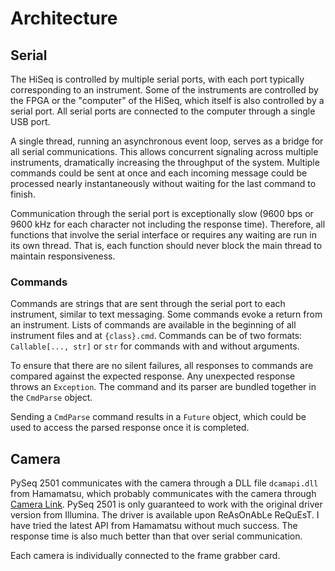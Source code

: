 # Architecture


## Serial
The HiSeq is controlled by multiple serial ports, with each port typically corresponding to an instrument. Some of the instruments are controlled by the FPGA or the "computer" of the HiSeq, which itself is also controlled by a serial port. All serial ports are connected to the computer through a single USB port.

A single thread, running an asynchronous event loop, serves as a bridge for all serial communications.
This allows concurrent signaling across multiple instruments, dramatically increasing the throughput of the system.
Multiple commands could be sent at once and each incoming message could be processed nearly instantaneously without waiting for the last command to finish.

Communication through the serial port is exceptionally slow (9600 bps or 9600 kHz for each character not including the response time). Therefore, all functions that involve the serial interface or requires any waiting are run in its own thread.
That is, each function should never block the main thread to maintain responsiveness.

### Commands
Commands are strings that are sent through the serial port to each instrument, similar to text messaging.
Some commands evoke a return from an instrument.
Lists of commands are available in the beginning of all instrument files and at `{class}.cmd`.
Commands can be of two formats: `Callable[..., str]` or `str` for commands with and without arguments.

To ensure that there are no silent failures, all responses to commands are compared against the expected response.
Any unexpected response throws an `Exception`.
The command and its parser are bundled together in the `CmdParse` object.

Sending a `CmdParse` command results in a `Future` object, which could be used to access the parsed response once it is completed.

## Camera

PySeq 2501 communicates with the camera through a DLL file `dcamapi.dll` from Hamamatsu, which probably communicates with the camera through [Camera Link](https://en.wikipedia.org/wiki/Camera_Link).
PySeq 2501 is only guaranteed to work with the original driver version from Illumina. The driver is available upon ReAsOnAbLe ReQuEsT.
I have tried the latest API from Hamamatsu without much success.
The response time is also much better than that over serial communication.

Each camera is individually connected to the frame grabber card.
